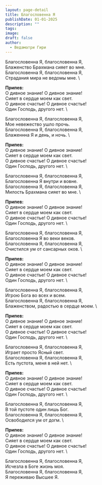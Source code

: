```yaml
---
layout: page-detail
title: Благословенна Я
publishDate: 01-01-2025
description: ""
tags: 
image: 
draft: false
author:
  - Ведаматри Гири
---
```



Благословенна Я, благословенна Я, \
Блаженство Брахмана сияет во мне. \
Благословенна Я, благословенна Я, \
Страдания мира не ведомы мне. \

**Припев:** \
О дивное знание! О дивное знание! \
Сияет в сердце моем как свет. \
О дивное счастье! О дивное счастье! \
Один Господь, другого нет. \

Благословенна Я, благословенна Я, \
Мое невежество ушло прочь. \
Благословенна Я, благословенна Я, \
Блаженнна Я и день, и ночь. \

**Припев:** \
О дивное знание! О дивное знание! \
Сияет в сердце моем как свет. \
О дивное счастье! О дивное счастье! \
Один Господь, другого нет. \

Благословенна Я, благословенна Я, \
Благословенна Я внутри и вовне. \
Благословенна Я, благословенна Я, \
Милость Брахмана сияет во мне. \

**Припев:** \
О дивное знание! О дивное знание! \
Сияет в сердце моем как свет. \
О дивное счастье! О дивное счастье! \
Один Господь, другого нет. \

Благословенна Я, благословенна Я, \
Благословенна Я во веки веков. \
Благословенна Я, благословенна Я, \
Очистился ум от сансарных оков. \

**Припев:** \
О дивное знание! О дивное знание! \
Сияет в сердце моем как свет. \
О дивное счастье! О дивное счастье! \
Один Господь, другого нет. \

Благословенна Я, благословенна Я, \
Игрою Бога во всех и всем. \
Благословенна Я, благословенна Я, \
Блаженством, радостью в сердце моем. \

**Припев:** \
О дивное знание! О дивное знание! \
Сияет в сердце моем как свет. \
О дивное счастье! О дивное счастье! \
Один Господь, другого нет. \

Благословенна Я, благословенна Я, \
Играет просто Ясный свет. \
Благословенна Я, благословенна Я, \
Есть пустота, меня в ней нет. \

**Припев:** \
О дивное знание! О дивное знание! \
Сияет в сердце моем как свет. \
О дивное счастье! О дивное счастье! \
Один Господь, другого нет. \

Благословенна Я, благословенна Я, \
В той пустоте один лишь Бог. \
Благословенна Я, благословенна Я, \
Освободился ум от догм. \

**Припев:** \
О дивное знание! О дивное знание! \
Сияет в сердце моем как свет. \
О дивное счастье! О дивное счастье! \
Один Господь, другого нет. \

Благословенна Я, благословенна Я, \
Исчезла в Боге жизнь моя. \
Благословенна Я, благословенна Я, \
Я переживаю Высшее Я.

  
